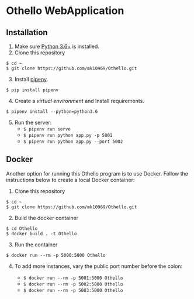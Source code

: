 # Othello WebApplication

## Installation

1. Make sure [Python 3.6+](https://www.python.org/downloads/) is installed. 
2. Clone this repository

```
$ cd ~
$ git clone https://github.com/mk10969/Othello.git
```

3. Install [pipenv](https://github.com/kennethreitz/pipenv). 

```
$ pip install pipenv 
```

4. Create a _virtual environment_ and Install requirements.  

```
$ pipenv install --python=python3.6
```

5. Run the server:
    * `$ pipenv run serve` 
    * `$ pipenv run python app.py -p 5001`
    * `$ pipenv run python app.py --port 5002`
    
## Docker

Another option for running this Othello program is to use Docker.  Follow the instructions below to create a local Docker container:

1. Clone this repository

```
$ cd ~
$ git clone https://github.com/mk10969/Othello.git
```

2. Build the docker container

```
$ cd Othello
$ docker build . -t Othello
```

3. Run the container

```
$ docker run --rm -p 5000:5000 Othello
```

4. To add more instances, vary the public port number before the colon:

    * `$ docker run --rm -p 5001:5000 Othello`
    * `$ docker run --rm -p 5002:5000 Othello`
    * `$ docker run --rm -p 5003:5000 Othello`

